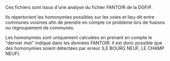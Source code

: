 Ces fichiers sont issus d'une analyse du fichier FANTOIR de la DGFiP.

Ils répertorient les homonymies possibles sur les voies et lieu-dit entre communes voisines afin de prendre en compte ce problème lors de fusions ou regroupement de communes.

Les homonymies sont uniquement calculées en prenant en compte le "dernier mot" indiqué dans les données FANTOIR. Il est donc possible que des homonymies soient détectées par erreur (LE BOURG NEUF, LE CHAMP NEUF).
